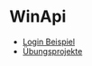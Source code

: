 # WinApi
- [Login Beispiel](https://github.com/k3yro/WinApi/tree/master/Login "Login")
- [Übungsprojekte](https://github.com/k3yro/WinApi/tree/master/Starter "Repository")
